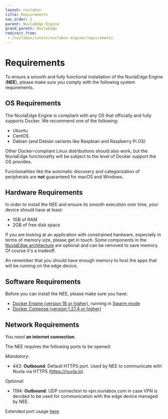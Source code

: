 ```yaml
---
layout: nuvlabox
title: Requirements
nav_order: 2
parent: NuvlaEdge Engine
grand_parent: NuvlaEdge
redirect_from:
 - /nuvlabox/latest/nuvlabox-engine/requirements
---
```


# Requirements

To ensure a smooth and fully functional installation of the NuvlaEdge Engine (**NEE**), please make sure you comply with the following system requirements.


## OS Requirements

The NuvlaEdge Engine is compliant with any OS that officially and fully supports Docker. We recommend one of the following:
- Ubuntu
- CentOS
- Debian (and Debian variants like Raspbian and Raspberry Pi OS)

Other Docker-compliant Linux distributions should also work, but the NuvlaEdge functionality will be subject to the level of Docker support the OS provides. 

Functionalities like the automatic discovery and categorization of peripherals are **not** guaranteed for macOS and Windows.


## Hardware Requirements

In order to install the NEE and ensure its smooth execution over time, your device should have at least:

- 1GB of RAM
- 2GB of free disk space

If you are looking at an application with constrained hardware, especially in terms of memory size, please get in touch. Some components in the [NuvlaEdge architecture](/nuvlabox/nuvlabox-engine/v2/architecture/) are optional and can be removed to save memory.  Of course it's a tradeoff.

An remember that you should have enough memory to host the apps that will be running on the edge device. 

## Software Requirements

Before you can install the NEE, please make sure you have:

- [Docker Engine (version 18 or higher)](https://docs.docker.com/install/#supported-platforms), running in [Swarm mode](https://docs.docker.com/engine/swarm/swarm-tutorial/)
- [Docker Compose (version 1.27.4 or higher)](https://docs.docker.com/compose/install/)


## Network Requirements

You need **an internet connection**.

The NEE requires the following ports to be opened:

_Mandatory_:
- 443: **Outbound**: Default HTTPS port. Used by NEE to communicate with Nuvla via HTTPS (https://nuvla.io). 

_Optional_:
- 1194: **Outbound**: UDP connection to vpn.nuvlabox.com in case VPN is decided to be used for communication with the edge device managed by NEE.

Extended port usage [here](/nuvlaedge/nuvlaedge-engine/architecture/#network-port-binding). 
